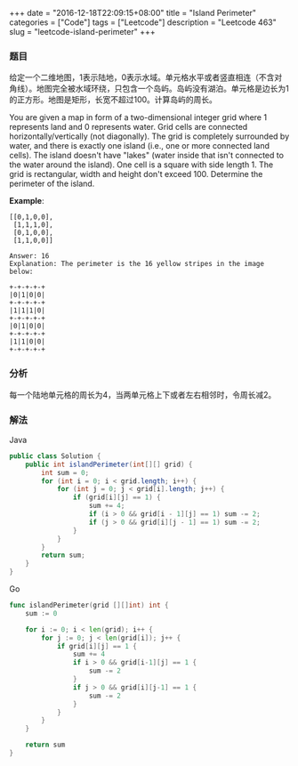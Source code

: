 +++
date = "2016-12-18T22:09:15+08:00"
title = "Island Perimeter"
categories = ["Code"]
tags = ["Leetcode"]
description = "Leetcode 463"
slug = "leetcode-island-perimeter"
+++

### 题目

给定一个二维地图，1表示陆地，0表示水域。单元格水平或者竖直相连（不含对角线）。地图完全被水域环绕，只包含一个岛屿。岛屿没有湖泊。单元格是边长为1的正方形。地图是矩形，长宽不超过100。计算岛屿的周长。

You are given a map in form of a two-dimensional integer grid where 1 represents land and 0 represents water. Grid cells are connected horizontally/vertically (not diagonally). The grid is completely surrounded by water, and there is exactly one island (i.e., one or more connected land cells). The island doesn't have "lakes" (water inside that isn't connected to the water around the island). One cell is a square with side length 1. The grid is rectangular, width and height don't exceed 100. Determine the perimeter of the island.

__Example__:

```console
[[0,1,0,0],
 [1,1,1,0],
 [0,1,0,0],
 [1,1,0,0]]

Answer: 16
Explanation: The perimeter is the 16 yellow stripes in the image below:

+-+-+-+-+
|0|1|0|0|
+-+-+-+-+
|1|1|1|0|
+-+-+-+-+
|0|1|0|0|
+-+-+-+-+
|1|1|0|0|
+-+-+-+-+
```

### 分析

每一个陆地单元格的周长为4，当两单元格上下或者左右相邻时，令周长减2。

### 解法

Java

```java
public class Solution {
    public int islandPerimeter(int[][] grid) {
        int sum = 0;
        for (int i = 0; i < grid.length; i++) {
            for (int j = 0; j < grid[i].length; j++) {
                if (grid[i][j] == 1) {
                    sum += 4;
                    if (i > 0 && grid[i - 1][j] == 1) sum -= 2;
                    if (j > 0 && grid[i][j - 1] == 1) sum -= 2;
                }
            }
        }
        return sum;
    }
}
```

Go

```go
func islandPerimeter(grid [][]int) int {
    sum := 0

    for i := 0; i < len(grid); i++ {
        for j := 0; j < len(grid[i]); j++ {
            if grid[i][j] == 1 {
                sum += 4
                if i > 0 && grid[i-1][j] == 1 {
                    sum -= 2
                }
                if j > 0 && grid[i][j-1] == 1 {
                    sum -= 2
                }
            }
        }
    }

    return sum
}
```